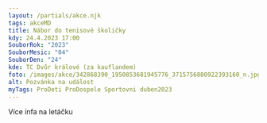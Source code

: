 ```yaml
---
layout: /partials/akce.njk
tags: akceMD
title: Nábor do tenisové školičky
kdy: 24.4.2023 17:00
SouborRok: "2023"
SouborMesic: "04"
SouborDen: "24"
kde: TC Dvůr králové (za kauflandem)
foto: /images/akce/342868390_1950853681945776_3715756880922393160_n.jpg
alt: Pozvánka na událost
myTags: ProDeti ProDospele Sportovni duben2023
---
```

V﻿íce infa na letáčku